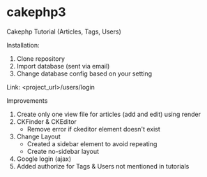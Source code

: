# cakephp3
Cakephp Tutorial (Articles, Tags, Users)

Installation:
1. Clone repository
2. Import database (sent via email)
3. Change database config based on your setting

Link:
<project_url>/users/login

Improvements
1. Create only one view file for articles (add and edit) using render
2. CKFinder & CKEditor
	- Remove error if ckeditor element doesn't exist
3. Change Layout
	- Created a sidebar element to avoid repeating
	- Create no-sidebar layout
4. Google login (ajax)
5. Added authorize for Tags & Users not mentioned in tutorials
